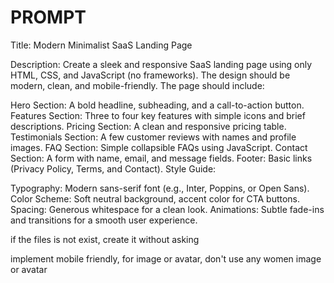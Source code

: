# PROMPT

Title: Modern Minimalist SaaS Landing Page

Description:
Create a sleek and responsive SaaS landing page using only HTML, CSS, and JavaScript (no frameworks). The design should be modern, clean, and mobile-friendly. The page should include:

Hero Section: A bold headline, subheading, and a call-to-action button.
Features Section: Three to four key features with simple icons and brief descriptions.
Pricing Section: A clean and responsive pricing table.
Testimonials Section: A few customer reviews with names and profile images.
FAQ Section: Simple collapsible FAQs using JavaScript.
Contact Section: A form with name, email, and message fields.
Footer: Basic links (Privacy Policy, Terms, and Contact).
Style Guide:

Typography: Modern sans-serif font (e.g., Inter, Poppins, or Open Sans).
Color Scheme: Soft neutral background, accent color for CTA buttons.
Spacing: Generous whitespace for a clean look.
Animations: Subtle fade-ins and transitions for a smooth user experience.

if the files is not exist, create it without asking

implement mobile friendly, for image or avatar, don't use any women image or avatar